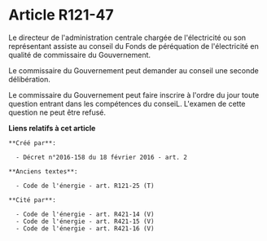# Article R121-47

Le directeur de l'administration centrale chargée de l'électricité ou son représentant assiste au conseil du Fonds de
péréquation de l'électricité en qualité de commissaire du Gouvernement.

Le commissaire du Gouvernement peut demander au conseil une seconde délibération.

Le commissaire du Gouvernement peut faire inscrire à l'ordre du jour toute question entrant dans les compétences du conseiL.
L'examen de cette question ne peut être refusé.

**Liens relatifs à cet article**

	**Créé par**:

	  - Décret n°2016-158 du 18 février 2016 - art. 2

	**Anciens textes**:

	  - Code de l'énergie - art. R121-25 (T)

	**Cité par**:

	  - Code de l'énergie - art. R421-14 (V)
	  - Code de l'énergie - art. R421-15 (V)
	  - Code de l'énergie - art. R421-16 (V)
